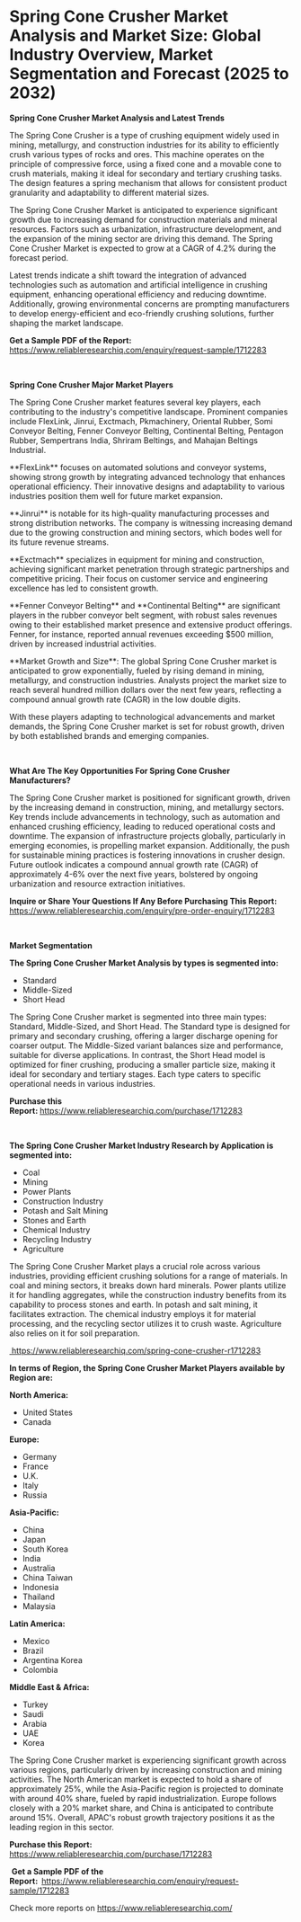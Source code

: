 <p><h1>Spring Cone Crusher Market Analysis and Market Size: Global Industry Overview, Market Segmentation and Forecast (2025 to 2032)</h1></p><p><strong>Spring Cone Crusher Market Analysis and Latest Trends</strong></p>
<p><p>The Spring Cone Crusher is a type of crushing equipment widely used in mining, metallurgy, and construction industries for its ability to efficiently crush various types of rocks and ores. This machine operates on the principle of compressive force, using a fixed cone and a movable cone to crush materials, making it ideal for secondary and tertiary crushing tasks. The design features a spring mechanism that allows for consistent product granularity and adaptability to different material sizes.</p><p>The Spring Cone Crusher Market is anticipated to experience significant growth due to increasing demand for construction materials and mineral resources. Factors such as urbanization, infrastructure development, and the expansion of the mining sector are driving this demand. The Spring Cone Crusher Market is expected to grow at a CAGR of 4.2% during the forecast period. </p><p>Latest trends indicate a shift toward the integration of advanced technologies such as automation and artificial intelligence in crushing equipment, enhancing operational efficiency and reducing downtime. Additionally, growing environmental concerns are prompting manufacturers to develop energy-efficient and eco-friendly crushing solutions, further shaping the market landscape.</p></p>
<p><strong>Get a Sample PDF of the Report:&nbsp;</strong> <a href="https://www.reliableresearchiq.com/enquiry/request-sample/1712283?utm_campaign=1082&utm_medium=2&utm_source=Github&utm_content=ia&utm_term=11012025&utm_id=spring-cone-crusher">https://www.reliableresearchiq.com/enquiry/request-sample/1712283</a></p>
<p>&nbsp;</p>
<p><strong>Spring Cone Crusher Major Market Players</strong></p>
<p><p>The Spring Cone Crusher market features several key players, each contributing to the industry's competitive landscape. Prominent companies include FlexLink, Jinrui, Exctmach, Pkmachinery, Oriental Rubber, Somi Conveyor Belting, Fenner Conveyor Belting, Continental Belting, Pentagon Rubber, Sempertrans India, Shriram Beltings, and Mahajan Beltings Industrial.</p><p>**FlexLink** focuses on automated solutions and conveyor systems, showing strong growth by integrating advanced technology that enhances operational efficiency. Their innovative designs and adaptability to various industries position them well for future market expansion.</p><p>**Jinrui** is notable for its high-quality manufacturing processes and strong distribution networks. The company is witnessing increasing demand due to the growing construction and mining sectors, which bodes well for its future revenue streams.</p><p>**Exctmach** specializes in equipment for mining and construction, achieving significant market penetration through strategic partnerships and competitive pricing. Their focus on customer service and engineering excellence has led to consistent growth.</p><p>**Fenner Conveyor Belting** and **Continental Belting** are significant players in the rubber conveyor belt segment, with robust sales revenues owing to their established market presence and extensive product offerings. Fenner, for instance, reported annual revenues exceeding $500 million, driven by increased industrial activities.</p><p>**Market Growth and Size**: The global Spring Cone Crusher market is anticipated to grow exponentially, fueled by rising demand in mining, metallurgy, and construction industries. Analysts project the market size to reach several hundred million dollars over the next few years, reflecting a compound annual growth rate (CAGR) in the low double digits.</p><p>With these players adapting to technological advancements and market demands, the Spring Cone Crusher market is set for robust growth, driven by both established brands and emerging companies.</p></p>
<p>&nbsp;</p>
<p><strong>What Are The Key Opportunities For Spring Cone Crusher Manufacturers?</strong></p>
<p><p>The Spring Cone Crusher market is positioned for significant growth, driven by the increasing demand in construction, mining, and metallurgy sectors. Key trends include advancements in technology, such as automation and enhanced crushing efficiency, leading to reduced operational costs and downtime. The expansion of infrastructure projects globally, particularly in emerging economies, is propelling market expansion. Additionally, the push for sustainable mining practices is fostering innovations in crusher design. Future outlook indicates a compound annual growth rate (CAGR) of approximately 4-6% over the next five years, bolstered by ongoing urbanization and resource extraction initiatives.</p></p>
<p><strong>Inquire or Share Your Questions If Any Before Purchasing This Report:</strong> <a href="https://www.reliableresearchiq.com/enquiry/pre-order-enquiry/1712283?utm_campaign=1082&utm_medium=2&utm_source=Github&utm_content=ia&utm_term=11012025&utm_id=spring-cone-crusher">https://www.reliableresearchiq.com/enquiry/pre-order-enquiry/1712283</a></p>
<p>&nbsp;</p>
<p><strong>Market Segmentation</strong></p>
<p><strong>The Spring Cone Crusher Market Analysis by types is segmented into:</strong></p>
<p><ul><li>Standard</li><li>Middle-Sized</li><li>Short Head</li></ul></p>
<p><p>The Spring Cone Crusher market is segmented into three main types: Standard, Middle-Sized, and Short Head. The Standard type is designed for primary and secondary crushing, offering a larger discharge opening for coarser output. The Middle-Sized variant balances size and performance, suitable for diverse applications. In contrast, the Short Head model is optimized for finer crushing, producing a smaller particle size, making it ideal for secondary and tertiary stages. Each type caters to specific operational needs in various industries.</p></p>
<p><strong>Purchase this Report:&nbsp;</strong><a href="https://www.reliableresearchiq.com/purchase/1712283?utm_campaign=1082&utm_medium=2&utm_source=Github&utm_content=ia&utm_term=11012025&utm_id=spring-cone-crusher">https://www.reliableresearchiq.com/purchase/1712283</a></p>
<p>&nbsp;</p>
<p><strong>The Spring Cone Crusher Market Industry Research by Application is segmented into:</strong></p>
<p><ul><li>Coal</li><li>Mining</li><li>Power Plants</li><li>Construction Industry</li><li>Potash and Salt Mining</li><li>Stones and Earth</li><li>Chemical Industry</li><li>Recycling Industry</li><li>Agriculture</li></ul></p>
<p><p>The Spring Cone Crusher Market plays a crucial role across various industries, providing efficient crushing solutions for a range of materials. In coal and mining sectors, it breaks down hard minerals. Power plants utilize it for handling aggregates, while the construction industry benefits from its capability to process stones and earth. In potash and salt mining, it facilitates extraction. The chemical industry employs it for material processing, and the recycling sector utilizes it to crush waste. Agriculture also relies on it for soil preparation.</p></p>
<p><a href="https://www.reliableresearchiq.com/spring-cone-crusher-r1712283?utm_campaign=1082&utm_medium=2&utm_source=Github&utm_content=ia&utm_term=11012025&utm_id=spring-cone-crusher">&nbsp;https://www.reliableresearchiq.com/spring-cone-crusher-r1712283</a></p>
<p><strong>In terms of Region, the Spring Cone Crusher Market Players available by Region are:</strong></p>
<p>
    <p> <strong> North America: </strong>
        <ul>
            <li>United States</li>
            <li>Canada</li>
        </ul>
        </p> 
    <p> <strong> Europe: </strong>
        <ul>
            <li>Germany</li>
            <li>France</li>
            <li>U.K.</li>
            <li>Italy</li>
            <li>Russia</li>
        </ul>
        </p> 
    <p> <strong> Asia-Pacific: </strong>
        <ul>
            <li>China</li>
            <li>Japan</li>
            <li>South Korea</li>
            <li>India</li>
            <li>Australia</li>
            <li>China Taiwan</li>
            <li>Indonesia</li>
            <li>Thailand</li>
            <li>Malaysia</li>
        </ul>
        </p> 
    <p> <strong> Latin America: </strong>
        <ul>
            <li>Mexico</li>
            <li>Brazil</li>
            <li>Argentina Korea</li>
            <li>Colombia</li>
        </ul>
        </p> 
    <p> <strong> Middle East & Africa: </strong>
        <ul>
            <li>Turkey</li>
            <li>Saudi</li>
            <li>Arabia</li>
            <li>UAE</li>
            <li>Korea</li>
        </ul>
    </p>
    </p>
<p><p>The Spring Cone Crusher market is experiencing significant growth across various regions, particularly driven by increasing construction and mining activities. The North American market is expected to hold a share of approximately 25%, while the Asia-Pacific region is projected to dominate with around 40% share, fueled by rapid industrialization. Europe follows closely with a 20% market share, and China is anticipated to contribute around 15%. Overall, APAC's robust growth trajectory positions it as the leading region in this sector.</p></p>
<p><strong>Purchase this Report: </strong><a href="https://www.reliableresearchiq.com/purchase/1712283?utm_campaign=1082&utm_medium=2&utm_source=Github&utm_content=ia&utm_term=11012025&utm_id=spring-cone-crusher">https://www.reliableresearchiq.com/purchase/1712283</a></p>
<p>&nbsp;<strong>Get a Sample PDF of the Report:&nbsp;&nbsp;</strong><a href="https://www.reliableresearchiq.com/enquiry/request-sample/1712283?utm_campaign=1082&utm_medium=2&utm_source=Github&utm_content=ia&utm_term=11012025&utm_id=spring-cone-crusher">https://www.reliableresearchiq.com/enquiry/request-sample/1712283</a></p>
<p><strong></strong></p>
<p>Check more reports on <a href="https://www.reliableresearchiq.com/?utm_campaign=1082&utm_medium=2&utm_source=Github&utm_content=ia&utm_term=11012025&utm_id=spring-cone-crusher">https://www.reliableresearchiq.com/</a></p>
